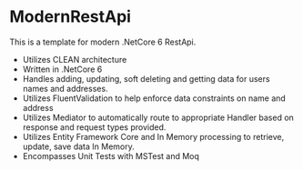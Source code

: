 # ModernRestApi

This is a template for modern .NetCore 6 RestApi.
*  Utilizes CLEAN architecture
*  Written in .NetCore 6
*  Handles adding, updating, soft deleting and getting data for users names and addresses.
*  Utilizes FluentValidation to help enforce data constraints on name and address
*  Utilizes Mediator to automatically route to appropriate Handler based on response and request types provided.
*  Utilizes Entity Framework Core and In Memory processing to retrieve, update, save data In Memory.
*  Encompasses Unit Tests with MSTest and Moq
 
